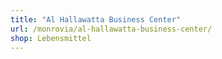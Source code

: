 ```yaml
---
title: "Al Hallawatta Business Center"
url: /monrovia/al-hallawatta-business-center/
shop: Lebensmittel
---
```

